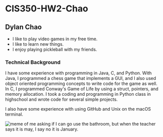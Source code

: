 # CIS350-HW2-Chao

## Dylan Chao

* I like to play video games in my free time. 
* I like to learn new things.
* I enjoy playing pickleball with my friends.

### Technical Background

I have some experience with programming in Java, C, and Python. With Java, I programmed a chess game that implements a GUI, and I also used object oriented programming concepts to write code for the game as well. In C, I programmed Conway's Game of Life by using a struct, pointers, and memory allocation. I took a coding and programming in Python class in highschool and wrote code for several simple projects.

I also have some experience with using GitHub and Unix on the macOS terminal.

![meme of me asking if I can go use the bathroom, but when the teacher says it is may, I say no it is January.](../../../../IMG_0754.jpeg)  
